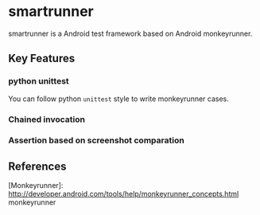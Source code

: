 smartrunner
===========

smartrunner is a Android test framework based on Android monkeyrunner.

## Key Features

### python unittest
You can follow python `unittest` style to write monkeyrunner cases.

### Chained invocation

### Assertion based on screenshot comparation

## References
[Monkeyrunner]: http://developer.android.com/tools/help/monkeyrunner_concepts.html monkeyrunner
